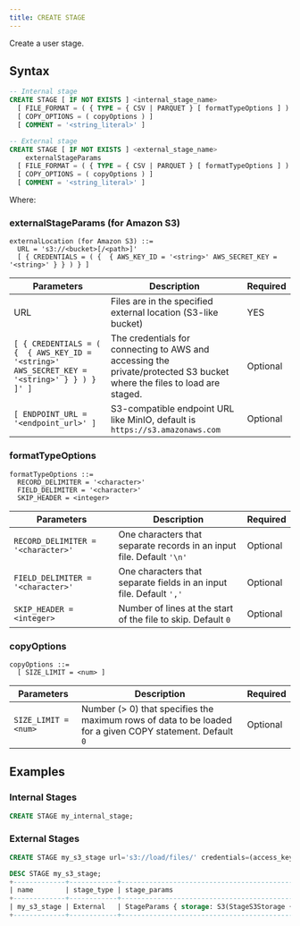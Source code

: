```yaml
---
title: CREATE STAGE
---
```


Create a user stage.

## Syntax

```sql
-- Internal stage
CREATE STAGE [ IF NOT EXISTS ] <internal_stage_name>
  [ FILE_FORMAT = ( { TYPE = { CSV | PARQUET } [ formatTypeOptions ] ) } ]
  [ COPY_OPTIONS = ( copyOptions ) ]
  [ COMMENT = '<string_literal>' ]

-- External stage
CREATE STAGE [ IF NOT EXISTS ] <external_stage_name>
    externalStageParams
  [ FILE_FORMAT = ( { TYPE = { CSV | PARQUET } [ formatTypeOptions ] ) } ]
  [ COPY_OPTIONS = ( copyOptions ) ]
  [ COMMENT = '<string_literal>' ]
```

Where:

### externalStageParams (for Amazon S3)
```
externalLocation (for Amazon S3) ::=
  URL = 's3://<bucket>[/<path>]'
  [ { CREDENTIALS = ( {  { AWS_KEY_ID = '<string>' AWS_SECRET_KEY = '<string>' } } ) } ]
```

| Parameters                                                                                              | Description                                                                                                             | Required |
| ------------------------------------------------------------------------------------------------------- | ----------------------------------------------------------------------------------------------------------------------- | -------- |
| URL                                                                                                     | Files are in the specified external location (S3-like bucket)                                                           | YES      |
| `[ { CREDENTIALS = ( {  { AWS_KEY_ID = '<string>' AWS_SECRET_KEY = '<string>' } } ) } ]' ]` | The credentials for connecting to AWS and accessing the private/protected S3 bucket where the files to load are staged. | Optional |
| `[ ENDPOINT_URL = '<endpoint_url>' ]`                                                             | S3-compatible endpoint URL like MinIO, default is `https://s3.amazonaws.com`                                            | Optional |

### formatTypeOptions
```
formatTypeOptions ::=
  RECORD_DELIMITER = '<character>' 
  FIELD_DELIMITER = '<character>' 
  SKIP_HEADER = <integer>
```

| Parameters                               | Description                                                            | Required |
| ---------------------------------------- | ---------------------------------------------------------------------- | -------- |
| `RECORD_DELIMITER = '<character>'` | One characters that separate records in an input file. Default `'\n'` | Optional |
| `FIELD_DELIMITER = '<character>'`  | One characters that separate fields in an input file. Default `','`    | Optional |
| `SKIP_HEADER = <integer>`          | Number of lines at the start of the file to skip. Default `0`          | Optional |

### copyOptions
```
copyOptions ::=
  [ SIZE_LIMIT = <num> ]
```

| Parameters                 | Description                                                                                               | Required |
| -------------------------- | --------------------------------------------------------------------------------------------------------- | -------- |
| `SIZE_LIMIT = <num>` | Number (> 0) that specifies the maximum rows of data to be loaded for a given COPY statement. Default `0` | Optional |


## Examples

### Internal Stages

```sql
CREATE STAGE my_internal_stage;
```


### External Stages
```sql
CREATE STAGE my_s3_stage url='s3://load/files/' credentials=(access_key_id='1a2b3c' secret_access_key='4x5y6z');
```

```sql
DESC STAGE my_s3_stage;
+-------------+------------+------------------------------------------------------------------------------------------------------------------------------------------------------------------------+-----------------------------------------------+--------------------------------------------------------------------------------------------------------------------+---------+
| name        | stage_type | stage_params                                                                                                                                                           | copy_options                                  | file_format_options                                                                                                | comment |
+-------------+------------+------------------------------------------------------------------------------------------------------------------------------------------------------------------------+-----------------------------------------------+--------------------------------------------------------------------------------------------------------------------+---------+
| my_s3_stage | External   | StageParams { storage: S3(StageS3Storage { bucket: "load", path: "/files/", credentials_aws_key_id: "", credentials_aws_secret_key: "", encryption_master_key: "" }) } | CopyOptions { on_error: None, size_limit: 0 } | FileFormatOptions { format: Csv, skip_header: 0, field_delimiter: ",", record_delimiter: "\n", compression: None } |         |
+-------------+------------+------------------------------------------------------------------------------------------------------------------------------------------------------------------------+-----------------------------------------------+--------------------------------------------------------------------------------------------------------------------+---------+
```
